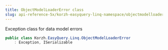 ```yaml
---
title: ObjectModelLoaderError class
slug: api-reference-5x/korzh-easyquery-linq-namespace/objectmodelloadererror-class
---
```


Exception class for data model errors
```csharp
public class Korzh.EasyQuery.Linq.ObjectModelLoaderError
    : Exception, ISerializable

```